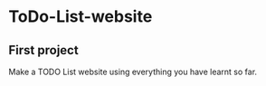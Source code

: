 # ToDo-List-website
## First project
Make a TODO List website using everything you have learnt so far.
